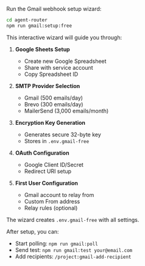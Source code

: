 Run the Gmail webhook setup wizard:

```bash
cd agent-router
npm run gmail:setup:free
```

This interactive wizard will guide you through:

1. **Google Sheets Setup**
   - Create new Google Spreadsheet
   - Share with service account
   - Copy Spreadsheet ID

2. **SMTP Provider Selection**
   - Gmail (500 emails/day)
   - Brevo (300 emails/day)
   - MailerSend (3,000 emails/month)

3. **Encryption Key Generation**
   - Generates secure 32-byte key
   - Stores in `.env.gmail-free`

4. **OAuth Configuration**
   - Google Client ID/Secret
   - Redirect URI setup

5. **First User Configuration**
   - Gmail account to relay from
   - Custom From address
   - Relay rules (optional)

The wizard creates `.env.gmail-free` with all settings.

After setup, you can:
- Start polling: `npm run gmail:poll`
- Send test: `npm run gmail:test your@email.com`
- Add recipients: `/project:gmail-add-recipient`
